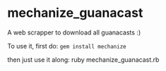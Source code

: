 mechanize_guanacast
===================

A web scrapper to download all guanacasts :)

To use it, first do:
`gem install mechanize`

then just use it along:
ruby mechanize_guanacast.rb
